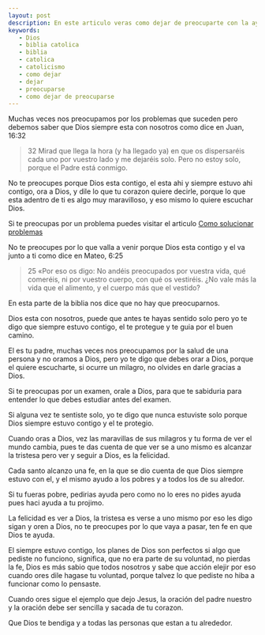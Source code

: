 ```yaml
---
layout: post
description: En este articulo veras como dejar de preocuparte con la ayuda de Dios, ya que no te debes preocupar porque Dios esta con nosotros
keywords:
   - Dios
   - biblia catolica
   - biblia
   - catolica
   - catolicismo
   - como dejar
   - dejar
   - preocuparse
   - como dejar de preocuparse
---
```


Muchas veces nos preocupamos por los problemas que suceden pero
debemos saber que Dios siempre esta con nosotros como dice en Juan, 16:32 

> 32 Mirad que llega la hora (y ha llegado ya) en que os dispersaréis cada uno por vuestro lado y me dejaréis solo. Pero no estoy solo, porque el Padre está conmigo.

No te preocupes porque Dios esta contigo, el esta ahi y siempre estuvo ahi contigo, ora a Dios, y dile lo que 
tu corazon quiere decirle, porque lo que esta adentro de ti es algo muy maravilloso, y eso mismo lo quiere escuchar Dios.

Si te preocupas por un problema puedes visitar el articulo [Como solucionar problemas](https://dylan14567.github.io/2021/05/03/Como-solucionar-problemas.html)

No te preocupes por lo que valla a venir porque Dios esta contigo y el va junto a ti como dice en Mateo, 6:25

> 25 «Por eso os digo: No andéis preocupados por vuestra vida, qué comeréis, ni por vuestro cuerpo, con qué os vestiréis. ¿No vale más la vida que el alimento, y el cuerpo más que el vestido?

En esta parte de la biblia nos dice que no hay que preocuparnos.

Dios esta con nosotros, puede que antes te hayas sentido solo pero yo te digo que siempre estuvo contigo, el te protegue y te guia por el buen camino.

El es tu padre, muchas veces nos preocupamos por la salud de una persona y no oramos a Dios, pero yo te digo que debes orar a Dios, porque el quiere escucharte, si ocurre un milagro, no olvides en darle gracias a Dios.

Si te preocupas por un examen, orale a Dios, para que te sabiduria para entender lo que debes estudiar antes del examen.

Si alguna vez te sentiste solo, yo te digo que nunca estuviste solo porque Dios siempre estuvo contigo y el te protegio.

Cuando oras a Dios, vez las maravillas de sus milagros y tu forma de ver el mundo cambia, pues te das cuenta de que ver se a uno mismo es alcanzar la tristesa pero ver y seguir a Dios, es la felicidad.

Cada santo alcanzo una fe, en la que se dio cuenta de que Dios siempre estuvo con el, y el mismo ayudo a los pobres y a todos los de su alredor.

Si tu fueras pobre, pedirias ayuda pero como no lo eres no pides ayuda pues haci ayuda a tu projimo.

La felicidad es ver a Dios, la tristesa es verse a uno mismo por eso les digo sigan y oren a Dios, no te preocupes por lo que vaya a pasar, ten fe en que Dios te ayuda.

El siempre estuvo contigo, los planes de Dios son perfectos si algo que pediste no funciono, significa, que no era parte de su voluntad, no pierdas la fe, Dios es más sabio que todos nosotros y sabe
que acción elejir por eso cuando ores dile hagase tu voluntad, porque talvez lo que pediste no hiba a funcionar como lo pensaste.

Cuando ores sigue el ejemplo que dejo Jesus, la oración del padre nuestro y la oración debe ser sencilla y sacada de tu corazon.

Que Dios te bendiga y a todas las personas que estan a tu alrededor.
